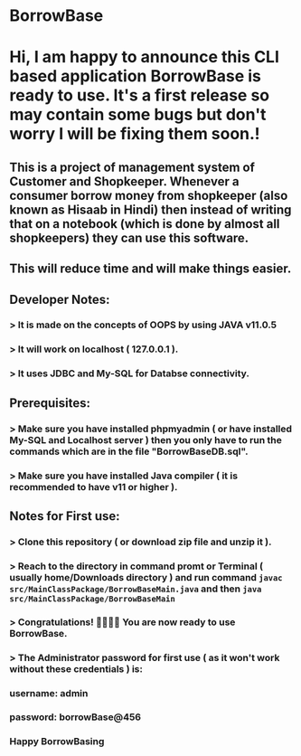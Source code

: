 # BorrowBase

# Hi, I am happy to announce this CLI based application BorrowBase is ready to use. It's a first release so may contain some bugs but don't worry I will be fixing them soon.!

## This is a project of management system of Customer and Shopkeeper. Whenever a consumer borrow money from shopkeeper (also known as Hisaab in Hindi) then instead of writing that on a notebook (which is done by almost all shopkeepers) they can use this software.
## This will reduce time and will make things easier.

## Developer Notes:
### > It is made on the concepts of OOPS by using JAVA v11.0.5
### > It will work on localhost ( 127.0.0.1 ).
### > It uses JDBC and My-SQL for Databse connectivity.



## Prerequisites:
### > Make sure you have installed phpmyadmin ( or have installed My-SQL and Localhost server ) then you only have to run the commands which are in the file "BorrowBaseDB.sql".
### > Make sure you have installed Java compiler ( it is recommended to have v11 or higher ).


## Notes for First use:
### > Clone this repository ( or download zip file and unzip it ).
### > Reach to the directory in command promt or Terminal ( usually home/Downloads directory ) and run command `javac src/MainClassPackage/BorrowBaseMain.java` and then `java src/MainClassPackage/BorrowBaseMain`
### > Congratulations! 🎉🎉🎉🎉 You are now ready to use BorrowBase.


### > The Administrator password for first use ( as it won't work without these credentials ) is:
### username: admin
### password: borrowBase@456

### Happy BorrowBasing 
